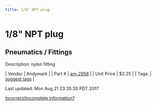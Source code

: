 ```yaml
---
title: 1/8" NPT plug
---
```


# 1/8" NPT plug
## Pneumatics / Fittings
Description: 	nylon fitting 

| Vendor | Andymark | 
| Part # | [am-2958](http://www.andymark.com/product-p/am-2958.htm) | 
| Unit Price | $2.25 | 
| Tags: | [suggest tags](https://docs.google.com/forms/d/e/1FAIpQLSeWyY8v3RgOty-MyWmh9U0iivNYN_molChYyS-0U-o-kOAv_g/viewform) | 

Last updated: Mon Aug 21 23:35:20 PDT 2017

 [Incorrect/Incomplete information?](https://docs.google.com/forms/d/e/1FAIpQLSeWyY8v3RgOty-MyWmh9U0iivNYN_molChYyS-0U-o-kOAv_g/viewform)